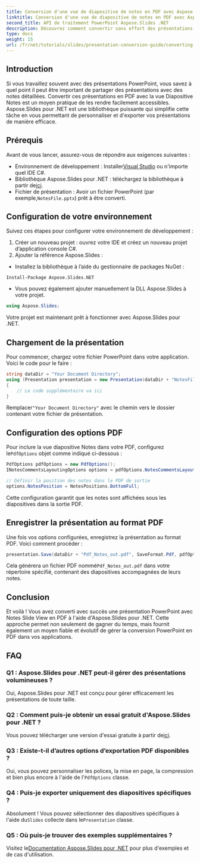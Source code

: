 ```yaml
---
title: Conversion d'une vue de diapositive de notes en PDF avec Aspose.Slides pour .NET
linktitle: Conversion d'une vue de diapositive de notes en PDF avec Aspose.Slides pour .NET
second_title: API de traitement PowerPoint Aspose.Slides .NET
description: Découvrez comment convertir sans effort des présentations PowerPoint avec Notes Slide View au format PDF à l'aide d'Aspose.Slides pour .NET. Ce guide comprend des instructions détaillées.
type: docs
weight: 15
url: /fr/net/tutorials/slides/presentation-conversion-guide/converting-notes-slide-view-to-pdf/
---
```

## Introduction

Si vous travaillez souvent avec des présentations PowerPoint, vous savez à quel point il peut être important de partager des présentations avec des notes détaillées. Convertir ces présentations en PDF avec la vue Diapositive Notes est un moyen pratique de les rendre facilement accessibles. Aspose.Slides pour .NET est une bibliothèque puissante qui simplifie cette tâche en vous permettant de personnaliser et d'exporter vos présentations de manière efficace.

## Prérequis

Avant de vous lancer, assurez-vous de répondre aux exigences suivantes :

-  Environnement de développement : Installer[Visual Studio](https://visualstudio.microsoft.com/) ou n'importe quel IDE C#.
- Bibliothèque Aspose.Slides pour .NET : téléchargez la bibliothèque à partir de[ici](https://releases.aspose.com/slides/net/).
-  Fichier de présentation : Avoir un fichier PowerPoint (par exemple,`NotesFile.pptx`) prêt à être converti.

## Configuration de votre environnement

Suivez ces étapes pour configurer votre environnement de développement :

1. Créer un nouveau projet : ouvrez votre IDE et créez un nouveau projet d’application console C#.
2. Ajouter la référence Aspose.Slides : 
- Installez la bibliothèque à l’aide du gestionnaire de packages NuGet :
 ```
 Install-Package Aspose.Slides.NET
 ```
- Vous pouvez également ajouter manuellement la DLL Aspose.Slides à votre projet.

```csharp
using Aspose.Slides;
```
Votre projet est maintenant prêt à fonctionner avec Aspose.Slides pour .NET.

## Chargement de la présentation

Pour commencer, chargez votre fichier PowerPoint dans votre application. Voici le code pour le faire :

```csharp
string dataDir = "Your Document Directory";
using (Presentation presentation = new Presentation(dataDir + "NotesFile.pptx"))
{
	// Le code supplémentaire va ici
}

```

 Remplacer`"Your Document Directory"` avec le chemin vers le dossier contenant votre fichier de présentation.

## Configuration des options PDF

 Pour inclure la vue diapositive Notes dans votre PDF, configurez le`PdfOptions` objet comme indiqué ci-dessous :

```csharp
PdfOptions pdfOptions = new PdfOptions();
INotesCommentsLayoutingOptions options = pdfOptions.NotesCommentsLayouting;

// Définir la position des notes dans le PDF de sortie
options.NotesPosition = NotesPositions.BottomFull;
```

Cette configuration garantit que les notes sont affichées sous les diapositives dans la sortie PDF.

## Enregistrer la présentation au format PDF

Une fois vos options configurées, enregistrez la présentation au format PDF. Voici comment procéder :

```csharp
presentation.Save(dataDir + "Pdf_Notes_out.pdf", SaveFormat.Pdf, pdfOptions);
```

 Cela générera un fichier PDF nommé`Pdf_Notes_out.pdf` dans votre répertoire spécifié, contenant des diapositives accompagnées de leurs notes.

## Conclusion

Et voilà ! Vous avez converti avec succès une présentation PowerPoint avec Notes Slide View en PDF à l'aide d'Aspose.Slides pour .NET. Cette approche permet non seulement de gagner du temps, mais fournit également un moyen fiable et évolutif de gérer la conversion PowerPoint en PDF dans vos applications.

## FAQ

### Q1 : Aspose.Slides pour .NET peut-il gérer des présentations volumineuses ?
Oui, Aspose.Slides pour .NET est conçu pour gérer efficacement les présentations de toute taille.

### Q2 : Comment puis-je obtenir un essai gratuit d'Aspose.Slides pour .NET ?
 Vous pouvez télécharger une version d'essai gratuite à partir de[ici](https://releases.aspose.com/).

### Q3 : Existe-t-il d’autres options d’exportation PDF disponibles ?
Oui, vous pouvez personnaliser les polices, la mise en page, la compression et bien plus encore à l'aide de l'`PdfOptions` classe.

### Q4 : Puis-je exporter uniquement des diapositives spécifiques ?
 Absolument ! Vous pouvez sélectionner des diapositives spécifiques à l'aide du`Slides` collecte dans le`Presentation` classe.

### Q5 : Où puis-je trouver des exemples supplémentaires ?
 Visitez le[Documentation Aspose.Slides pour .NET](https://reference.aspose.com/slides/net/) pour plus d'exemples et de cas d'utilisation.